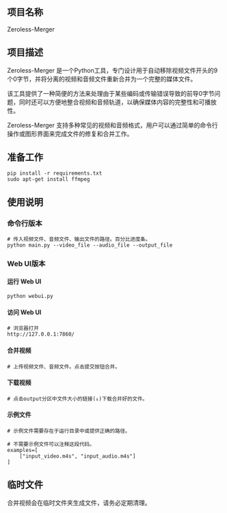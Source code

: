 ## 项目名称

Zeroless-Merger



## 项目描述

Zeroless-Merger 是一个Python工具，专门设计用于自动移除视频文件开头的9个0字节，并将分离的视频和音频文件重新合并为一个完整的媒体文件。

该工具提供了一种简便的方法来处理由于某些编码或传输错误导致的前导0字节问题，同时还可以方便地整合视频和音频轨道，以确保媒体内容的完整性和可播放性。

Zeroless-Merger 支持多种常见的视频和音频格式，用户可以通过简单的命令行操作或图形界面来完成文件的修复和合并工作。



## 准备工作

```
pip install -r requirements.txt
sudo apt-get install ffmpeg
```



## 使用说明
### 命令行版本

```
# 传入视频文件、音频文件、输出文件的路径。百分比进度条。
python main.py --video_file --audio_file --output_file
```

### Web UI版本

#### 运行 Web UI

```
python webui.py
```

#### 访问 Web UI

```
# 浏览器打开
http://127.0.0.1:7860/
```

#### 合并视频

```
# 上传视频文件、音频文件。点击提交按钮合并。
```

#### 下载视频

```
# 点击output分区中文件大小的链接(↓)下载合并好的文件。
```

#### 示例文件

```
# 示例文件需要存在于运行目录中或提供正确的路径。

# 不需要示例文件可以注释这段代码。
examples=[
	["input_video.m4s", "input_audio.m4s"]
]
```



## 临时文件

合并视频会在临时文件夹生成文件，请务必定期清理。
